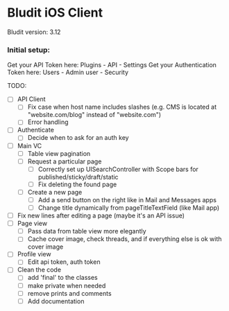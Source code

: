 #  Bludit iOS Client

Bludit version: 3.12

### Initial setup:
Get your API Token here:
Plugins - API - Settings
Get your Authentication Token here:
Users - Admin user - Security

TODO:
- [ ] API Client
    - [ ] Fix case when host name includes slashes (e.g. CMS is located at "website.com/blog" instead of "website.com")
    - [ ] Error handling
- [ ] Authenticate
    - [ ] Decide when to ask for an auth key
- [ ] Main VC
    - [ ] Table view pagination
    - [ ] Request a particular page
        - [ ] Correctly set up UISearchController with Scope bars for published/sticky/draft/static
        - [ ] Fix deleting the found page
    - [ ] Create a new page
        - [ ] Add a send button on the right like in Mail and Messages apps
        - [ ] Change title dynamically from pageTitleTextField (like Mail app)
- [ ] Fix new lines after editing a page (maybe it's an API issue)
- [ ] Page view
    - [ ] Pass data from table view more elegantly
    - [ ] Cache cover image, check threads, and if everything else is ok with cover image
- [ ] Profile view
    - [ ] Edit api token, auth token
- [ ] Clean the code
    - [ ] add 'final' to the classes
    - [ ] make private when needed
    - [ ] remove prints and comments
    - [ ] Add documentation
